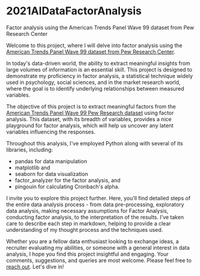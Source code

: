 # 2021AIDataFactorAnalysis
Factor analysis using the American Trends Panel Wave 99 dataset from Pew Research Center

Welcome to this project, where I will delve into factor analysis using the [American Trends Panel Wave 99 dataset from Pew Research Center](https://www.pewresearch.org/internet/dataset/american-trends-panel-wave-99/).

In today's data-driven world, the ability to extract meaningful insights from large volumes of information is an essential skill. This project is designed to demonstrate my proficiency in factor analysis, a statistical technique widely used in psychology, social sciences, and in the market research world, where the goal is to identify underlying relationships between measured variables.

The objective of this project is to extract meaningful factors from the [American Trends Panel Wave 99 Pew Research dataset](https://www.pewresearch.org/internet/dataset/american-trends-panel-wave-99/) using factor analysis. This dataset, with its breadth of variables, provides a nice playground for factor analysis, which will help us uncover any latent variables influencing the responses.

Throughout this analysis, I've employed Python along with several of its libraries, including: 

  - pandas for data manipulation 
  - matplotlib and 
  - seaborn for data visualization 
  - factor_analyzer for the factor analysis, and 
  - pingouin for calculating Cronbach's alpha.

I invite you to explore this project further. Here, you'll find detailed steps of the entire data analysis process - from data pre-processing, exploratory data analysis, making necessary assumptions for Factor Analysis, conducting factor analysis, to the interpretation of the results. I've taken care to describe each step in markdown, helping to provide a clear understanding of my thought process and the techniques used.

Whether you are a fellow data enthusiast looking to exchange ideas, a recruiter evaluating my abilities, or someone with a general interest in data analysis, I hope you find this project insightful and engaging. Your comments, suggestions, and queries are most welcome. Please feel free to [reach out](mailto:lbatleah@gmail.com). Let's dive in!

